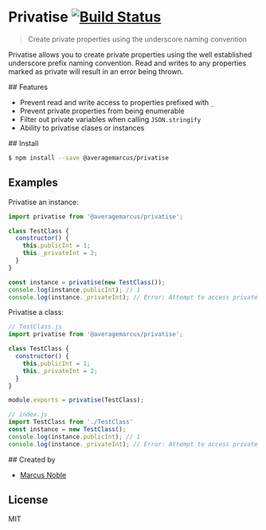 # Privatise [![Build Status](https://travis-ci.org/averagemarcus/privatise.svg?branch=master)](https://travis-ci.org/averagemarcus/privatise)

> Create private properties using the underscore naming convention

Privatise allows you to create private properties using the well established underscore prefix naming convention. Read and writes to any properties marked as private will result in an error being thrown.

## Features

* Prevent read and write access to properties prefixed with `_`
* Prevent private properties from being enumerable
* Filter out private variables when calling `JSON.stringify`
* Ability to privatise clases or instances

## Install

```sh
$ npm install --save @averagemarcus/privatise
```

## Examples

Privatise an instance:
```js
import privatise from '@averagemarcus/privatise';

class TestClass {
  constructor() {
    this.publicInt = 1;
    this._privateInt = 2;
  }
}

const instance = privatise(new TestClass());
console.log(instance.publicInt); // 1
console.log(instance._privateInt); // Error: Attempt to access private property
```

Privatise a class:
```js
// TestClass.js
import privatise from '@averagemarcus/privatise';

class TestClass {
  constructor() {
    this.publicInt = 1;
    this._privateInt = 2;
  }
}

module.exports = privatise(TestClass);

// index.js
import TestClass from './TestClass'
const instance = new TestClass();
console.log(instance.publicInt); // 1
console.log(instance._privateInt); // Error: Attempt to access private property
```

## Created by

* [Marcus Noble](http://github.com/averageMarcus/)

## License

MIT
